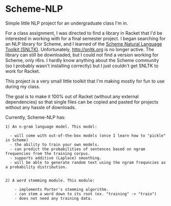 Scheme-NLP
==========

Simple little NLP project for an undergraduate class I'm in.

For a class assignment, I was directed to find a library in Racket that I'd be interested in working with for a final semester project. I began searching for an NLP library for Scheme, and I learned of the <a href="https://www.academia.edu/1592758/The_Scheme_Natural_Language_Toolkit_SNLTK_">Scheme Natural Language Toolkit (SNLTK)</a>. Unfortunately, http://snltk.org is no longer active. The library can still be downloaded, but I could not find a version working for Scheme, only r6rs. I hardly know anything about the Scheme community (so I probably wasn't installing correctly) but I just couldn't get SNLTK to work for Racket.

This project is a very small little toolkit that I'm making mostly for fun to use during my class. 

The goal is to make it 100% out of Racket (without any external dependencies) so that single files can be copied and pasted for projects without any hassle of downloads.


Currently, Scheme-NLP has:

    1) An n-gram language model. This model:
  
      - will come with out-of-the-box models (once I learn how to "pickle" in Scheme)
      - the ability to train your own models.
      - can predict the probabilities of sentences based on ngram frequencies from the training corpus.
      - supports additive (Laplace) smoothing.
      - will be able to generate random text using the ngram frequncies as a probability distribution.


    2) A word stemming module. This module:

        - implements Porter's stemming algorithm.
        - can stem a word down to its root (ex. "training" -> "train")
        - does not need any training data.
